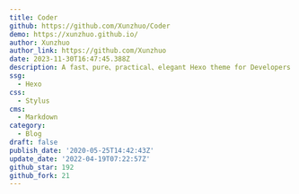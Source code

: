 ```yaml
---
title: Coder
github: https://github.com/Xunzhuo/Coder
demo: https://xunzhuo.github.io/
author: Xunzhuo
author_link: https://github.com/Xunzhuo
date: 2023-11-30T16:47:45.388Z
description: A fast、pure、practical、elegant Hexo theme for Developers
ssg:
  - Hexo
css:
  - Stylus
cms:
  - Markdown
category:
  - Blog
draft: false
publish_date: '2020-05-25T14:42:43Z'
update_date: '2022-04-19T07:22:57Z'
github_star: 192
github_fork: 21
---
```

